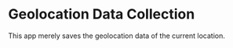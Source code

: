 Geolocation Data Collection
===========================

This app merely saves the geolocation data of the current location.
